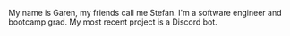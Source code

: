 My name is Garen, my friends call me Stefan. I'm a software engineer and bootcamp grad. My most recent project is a Discord bot.
